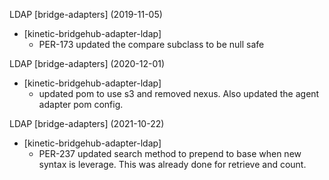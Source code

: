 LDAP [bridge-adapters] (2019-11-05)
  * [kinetic-bridgehub-adapter-ldap] 
    * PER-173 updated the compare subclass to be null safe

LDAP [bridge-adapters] (2020-12-01)
  * [kinetic-bridgehub-adapter-ldap] 
    * updated pom to use s3 and removed nexus.  Also updated the agent adapter pom config.

LDAP [bridge-adapters] (2021-10-22)
  * [kinetic-bridgehub-adapter-ldap] 
    * PER-237 updated search method to prepend to base when new syntax is leverage.  This was already done for retrieve and count.